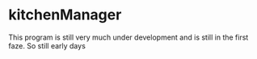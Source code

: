# kitchenManager

This program is still very much under development and is still in the first faze. So still early days
